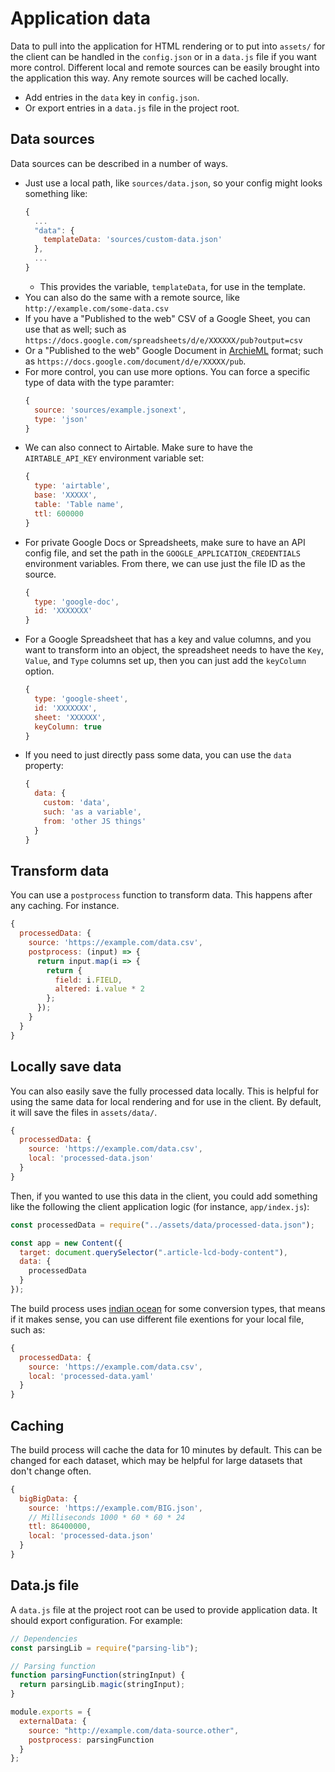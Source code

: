 # Application data

Data to pull into the application for HTML rendering or to put into `assets/` for the client can be handled in the `config.json` or in a `data.js` file if you want more control. Different local and remote sources can be easily brought into the application this way. Any remote sources will be cached locally.

- Add entries in the `data` key in `config.json`.
- Or export entries in a `data.js` file in the project root.

## Data sources

Data sources can be described in a number of ways.

- Just use a local path, like `sources/data.json`, so your config might looks something like:
  ```js
  {
    ...
    "data": {
      templateData: 'sources/custom-data.json'
    },
    ...
  }
  ```
  - This provides the variable, `templateData`, for use in the template.
- You can also do the same with a remote source, like `http://example.com/some-data.csv`
- If you have a "Published to the web" CSV of a Google Sheet, you can use that as well; such as `https://docs.google.com/spreadsheets/d/e/XXXXXX/pub?output=csv`
- Or a "Published to the web" Google Document in [ArchieML](http://archieml.org/) format; such as `https://docs.google.com/document/d/e/XXXXX/pub`.
- For more control, you can use more options. You can force a specific type of data with the type paramter:
  ```js
  {
    source: 'sources/example.jsonext',
    type: 'json'
  }
  ```
- We can also connect to Airtable. Make sure to have the `AIRTABLE_API_KEY` environment variable set:
  ```js
  {
    type: 'airtable',
    base: 'XXXXX',
    table: 'Table name',
    ttl: 600000
  }
  ```
- For private Google Docs or Spreadsheets, make sure to have an API config file, and set the path in the `GOOGLE_APPLICATION_CREDENTIALS` environment variables. From there, we can use just the file ID as the source.
  ```js
  {
    type: 'google-doc',
    id: 'XXXXXXX'
  }
  ```
- For a Google Spreadsheet that has a key and value columns, and you want to transform into an object, the spreadsheet needs to have the `Key`, `Value`, and `Type` columns set up, then you can just add the `keyColumn` option.
  ```js
  {
    type: 'google-sheet',
    id: 'XXXXXXX',
    sheet: 'XXXXXX',
    keyColumn: true
  }
  ```
- If you need to just directly pass some data, you can use the `data` property:
  ```js
  {
    data: {
      custom: 'data',
      such: 'as a variable',
      from: 'other JS things'
    }
  }
  ```

## Transform data

You can use a `postprocess` function to transform data. This happens after any caching. For instance.

```js
{
  processedData: {
    source: 'https://example.com/data.csv',
    postprocess: (input) => {
      return input.map(i => {
        return {
          field: i.FIELD,
          altered: i.value * 2
        };
      });
    }
  }
}
```

## Locally save data

You can also easily save the fully processed data locally. This is helpful for using the same data for local rendering and for use in the client. By default, it will save the files in `assets/data/`.

```js
{
  processedData: {
    source: 'https://example.com/data.csv',
    local: 'processed-data.json'
  }
}
```

Then, if you wanted to use this data in the client, you could add something like the following the client application logic (for instance, `app/index.js`):

```js
const processedData = require("../assets/data/processed-data.json");

const app = new Content({
  target: document.querySelector(".article-lcd-body-content"),
  data: {
    processedData
  }
});
```

The build process uses [indian ocean](https://www.npmjs.com/package/indian-ocean) for some conversion types, that means if it makes sense, you can use different file exentions for your local file, such as:

```js
{
  processedData: {
    source: 'https://example.com/data.csv',
    local: 'processed-data.yaml'
  }
}
```

## Caching

The build process will cache the data for 10 minutes by default. This can be changed for each dataset, which may be helpful for large datasets that don't change often.

```js
{
  bigBigData: {
    source: 'https://example.com/BIG.json',
    // Milliseconds 1000 * 60 * 60 * 24
    ttl: 86400000,
    local: 'processed-data.json'
  }
}
```

## Data.js file

A `data.js` file at the project root can be used to provide application data. It should export configuration. For example:

```js
// Dependencies
const parsingLib = require("parsing-lib");

// Parsing function
function parsingFunction(stringInput) {
  return parsingLib.magic(stringInput);
}

module.exports = {
  externalData: {
    source: "http://example.com/data-source.other",
    postprocess: parsingFunction
  }
};
```
